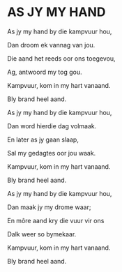 # AS JY MY HAND

As jy my hand by die kampvuur hou,

Dan droom ek vannag van jou.

Die aand het reeds oor ons toegevou,

Ag, antwoord my tog gou.

Kampvuur, kom in my hart vanaand.

Bly brand heel aand.


As jy my hand by die kampvuur hou,

Dan word hierdie dag volmaak.

En later as jy gaan slaap,

Sal my gedagtes oor jou waak.

Kampvuur, kom in my hart vanaand.

Bly brand heel aand.


As jy my hand by die kampvuur hou,

Dan maak jy my drome waar;

En môre aand kry die vuur vir ons

Dalk weer so bymekaar.

Kampvuur, kom in my hart vanaand.

Bly brand heel aand.

